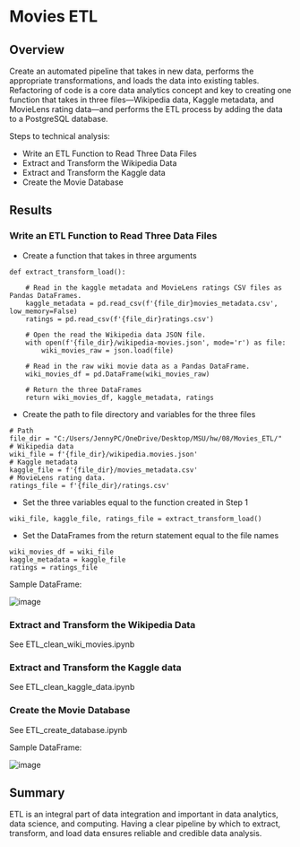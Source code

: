 # Movies ETL

## Overview
Create an automated pipeline that takes in new data, performs the appropriate transformations, and loads the data into existing tables. Refactoring of code is a core data analytics concept and key to creating one function that takes in three files—Wikipedia data, Kaggle metadata, and MovieLens rating data—and performs the ETL process by adding the data to a PostgreSQL database.

Steps to technical analysis:
- Write an ETL Function to Read Three Data Files
- Extract and Transform the Wikipedia Data
- Extract and Transform the Kaggle data
- Create the Movie Database

## Results

### Write an ETL Function to Read Three Data Files

- Create a function that takes in three arguments

```
def extract_transform_load():
    
    # Read in the kaggle metadata and MovieLens ratings CSV files as Pandas DataFrames.
    kaggle_metadata = pd.read_csv(f'{file_dir}movies_metadata.csv', low_memory=False)
    ratings = pd.read_csv(f'{file_dir}ratings.csv')

    # Open the read the Wikipedia data JSON file.
    with open(f'{file_dir}/wikipedia-movies.json', mode='r') as file: 
        wiki_movies_raw = json.load(file)
    
    # Read in the raw wiki movie data as a Pandas DataFrame.
    wiki_movies_df = pd.DataFrame(wiki_movies_raw)
    
    # Return the three DataFrames
    return wiki_movies_df, kaggle_metadata, ratings
```

- Create the path to file directory and variables for the three files

```
# Path
file_dir = "C:/Users/JennyPC/OneDrive/Desktop/MSU/hw/08/Movies_ETL/"
# Wikipedia data
wiki_file = f'{file_dir}/wikipedia.movies.json'
# Kaggle metadata
kaggle_file = f'{file_dir}/movies_metadata.csv'
# MovieLens rating data.
ratings_file = f'{file_dir}/ratings.csv'
```

- Set the three variables equal to the function created in Step 1
```
wiki_file, kaggle_file, ratings_file = extract_transform_load()
```

- Set the DataFrames from the return statement equal to the file names
```
wiki_movies_df = wiki_file
kaggle_metadata = kaggle_file
ratings = ratings_file
```

Sample DataFrame:

![image](https://user-images.githubusercontent.com/67409852/152742511-f8310f0e-dc18-4ffe-9ef5-629a105c89a9.png)

### Extract and Transform the Wikipedia Data

See ETL_clean_wiki_movies.ipynb

### Extract and Transform the Kaggle data

See ETL_clean_kaggle_data.ipynb

### Create the Movie Database

See ETL_create_database.ipynb

Sample DataFrame:

![image](https://user-images.githubusercontent.com/67409852/152747393-859c6fda-c70b-421a-80af-71bb0cce996f.png)

## Summary

ETL is an integral part of data integration and important in data analytics, data science, and computing. Having a clear pipeline by which to extract, transform, and load data ensures reliable and credible data analysis.
